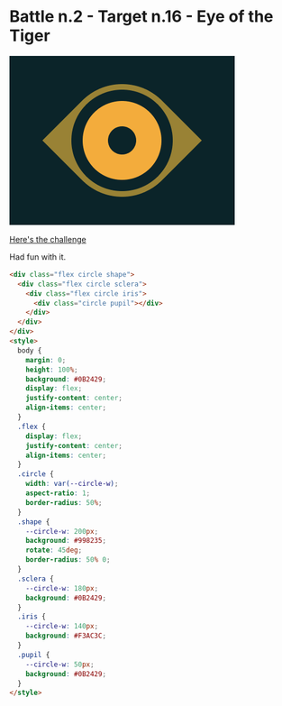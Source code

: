 # Battle n.2 - Target n.16 - Eye of the Tiger

![challenge image](16.png)

[Here's the challenge](https://cssbattle.dev/play/16)

Had fun with it.

```html
<div class="flex circle shape">
  <div class="flex circle sclera">
    <div class="flex circle iris">
      <div class="circle pupil"></div>
    </div>
  </div>
</div>
<style>
  body {
    margin: 0;
    height: 100%;
    background: #0B2429;
    display: flex;
    justify-content: center;
    align-items: center;
  }
  .flex {
    display: flex;
    justify-content: center;
    align-items: center;
  }
  .circle {
    width: var(--circle-w);
    aspect-ratio: 1;
    border-radius: 50%;
  }
  .shape {
    --circle-w: 200px;
    background: #998235;
    rotate: 45deg;
    border-radius: 50% 0;
  }
  .sclera {
    --circle-w: 180px;
    background: #0B2429;
  }
  .iris {
    --circle-w: 140px;
    background: #F3AC3C;
  }
  .pupil {
    --circle-w: 50px;
    background: #0B2429;
  }
</style>
```
